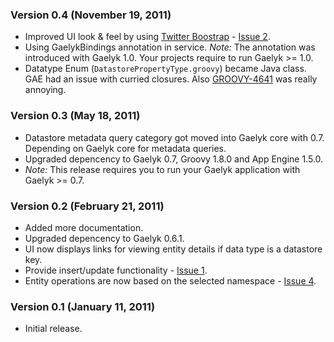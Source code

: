 ### Version 0.4 (November 19, 2011)

* Improved UI look & feel by using [Twitter Boostrap](http://twitter.github.com/bootstrap/) - [Issue 2](https://github.com/bmuschko/gaelyk-datastore-viewer-plugin/issues#issue/2).
* Using GaelykBindings annotation in service. *Note:* The annotation was introduced with Gaelyk 1.0. Your projects require to run Gaelyk >= 1.0.
* Datatype Enum (`DatastorePropertyType.groovy`) became Java class. GAE had an issue with curried closures. Also [GROOVY-4641](http://jira.codehaus.org/browse/GROOVY-4641) was really annoying.

### Version 0.3 (May 18, 2011)

* Datastore metadata query category got moved into Gaelyk core with 0.7. Depending on Gaelyk core for metadata queries.
* Upgraded depencency to Gaelyk 0.7, Groovy 1.8.0 and App Engine 1.5.0.
* _Note:_ This release requires you to run your Gaelyk application with Gaelyk >= 0.7.

### Version 0.2 (February 21, 2011)

* Added more documentation.
* Upgraded depencency to Gaelyk 0.6.1.
* UI now displays links for viewing entity details if data type is a datastore key.
* Provide insert/update functionality - [Issue 1](https://github.com/bmuschko/gaelyk-datastore-viewer-plugin/issues#issue/1).
* Entity operations are now based on the selected namespace - [Issue 4](https://github.com/bmuschko/gaelyk-datastore-viewer-plugin/issues#issue/4).

### Version 0.1 (January 11, 2011)

* Initial release.